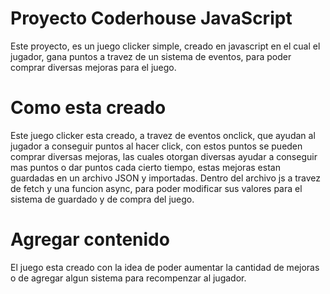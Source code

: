 # Proyecto Coderhouse JavaScript

Este proyecto, es un juego clicker simple, creado en javascript en el cual el jugador, gana puntos a travez de un sistema de eventos, para poder comprar diversas mejoras para el juego.

# Como esta creado

Este juego clicker esta creado, a travez de eventos onclick, que ayudan al jugador a conseguir puntos al hacer click, con estos puntos se pueden comprar diversas mejoras, las cuales otorgan diversas ayudar a conseguir mas puntos o dar puntos cada cierto tiempo, estas mejoras estan guardadas en un archivo JSON y importadas. Dentro del archivo js a travez de fetch y una funcion async, para poder modificar sus valores para el sistema de guardado y de compra del juego.

# Agregar contenido

El juego esta creado con la idea de poder aumentar la cantidad de mejoras o de agregar algun sistema para recompenzar al jugador.